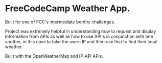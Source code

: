 # FreeCodeCamp Weather App.

Built for one of FCC's intermediate bonfire challenges.

Project was extremely helpful in understanding how to request and display information from APIs as well as how to use API's in conjunction with one another, in this case to take the users IP and then use that to find their local weather.

Built with the OpenWeatherMap and IP-API APIs.
